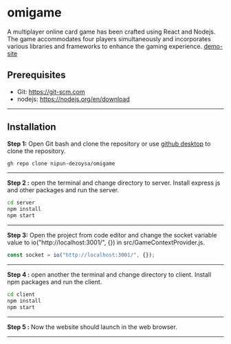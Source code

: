 # omigame
 A multiplayer online card game has been crafted using React and Nodejs. The game accommodates four players simultaneously and incorporates various libraries and frameworks to enhance the gaming experience.
[demo-site](https://omigame.netlify.app/)

## Prerequisites
+ Git: https://git-scm.com
+ nodejs: https://nodejs.org/en/download
***

## Installation
**Step 1:** Open Git bash and clone the repository or use [github desktop](https://desktop.github.com/) to clone the repository.
```bash
gh repo clone nipun-dezoysa/omigame
```
***

**Step 2 :** open the terminal and change directory to server. Install express js and other packages and run the server.
```bash
cd server
npm install
npm start
```
***

**Step 3:** Open the project from code editor and change the socket variable value to io("http://localhost:3001/", {}) in src/GameContextProvider.js.
```js
const socket = io("http://localhost:3001/", {});
```
***

**Step 4 :** open another the terminal and change directory to client. Install npm packages and run the client.
```bash
cd client
npm install
npm start
```
***

**Step 5 :** Now the website should launch in the web browser.
***
